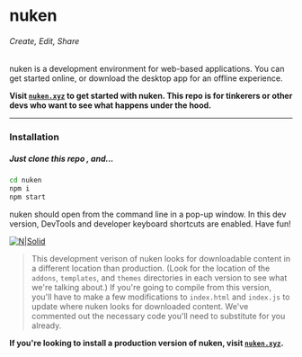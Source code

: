 # nuken 
###### Create, Edit, Share

nuken is a development environment for web-based applications. You can get started online, or download the desktop app for an offline experience.

**Visit [``nuken.xyz``](http://nuken.xyz/) to get started with nuken. This repo is for tinkerers or other devs who want to see what happens under the hood.**

-------
### Installation
##### Just clone this repo , and...
[]()
```sh
cd nuken
npm i
npm start
```
nuken should open from the command line in a pop-up window. In this dev version, DevTools and developer keyboard shortcuts are enabled. Have fun!

[![N|Solid](https://nuken.xyz/images/editor.png)](https://nodesource.com/products/nsolid)

>This development verison of nuken looks for downloadable content in a different location than production. (Look for the location of the `addons`, `templates`, and `themes` directories in each version to see what we're talking about.) If you're going to compile from this version, you'll have to make a few modifications to `index.html` and `index.js` to update where nuken looks for downloaded content. We've commented out the necessary code you'll need to substitute for you already.

**If you're looking to install a production version of nuken, visit [``nuken.xyz``](http://nuken.xyz/).** 
